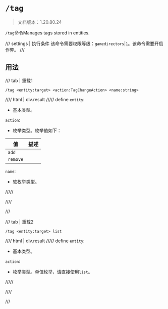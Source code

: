# `/tag`

> 文档版本：1.20.80.24

`/tag`命令Manages tags stored in entities.

/// settings | 执行条件
该命令需要权限等级：`gamedirectors`|`1`。该命令需要开启作弊。
///

## 用法

/// tab | 重载1
```mcfunction
/tag <entity:target> <action:TagChangeAction> <name:string>
```

//// html | div.result
///// define
`entity`: <!-- md:samp target -->

- 基本类型。

`action`: <!-- md:samp TagChangeAction -->

- 枚举类型。枚举值如下：

|值|描述|
|---|---|
|`add`||
|`remove`||


`name`: <!-- md:samp TagValues -->

- 软枚举类型。


/////

////

///

/// tab | 重载2
```mcfunction
/tag <entity:target> list
```

//// html | div.result
///// define
`entity`: <!-- md:samp target -->

- 基本类型。

`action`: <!-- md:samp TagListAction -->

- 枚举类型。单值枚举，请直接使用`list`。


/////

////

///
